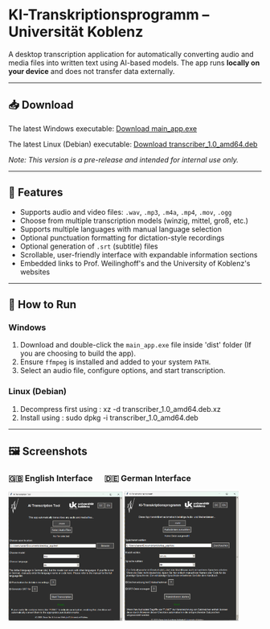 # KI-Transkriptionsprogramm – Universität Koblenz

A desktop transcription application for automatically converting audio and media files into written text using AI-based models.
The app runs **locally on your device** and does not transfer data externally.

---

## 📥 Download
The latest Windows executable: [Download main_app.exe](https://github.com/Andreas-Weilinghoff/whisper_desktop_app/releases/download/v1.1.0/main_app.exe)

The latest Linux (Debian) executable: [Download transcriber_1.0_amd64.deb](https://drive.google.com/file/d/1n9JbqiXPrNrjd5grHntJNDTpKhiHRUdg/view?usp=drive_link)

*Note: This version is a pre-release and intended for internal use only.*

---

## 📂 Features

* Supports audio and video files: `.wav`, `.mp3`, `.m4a`, `.mp4`, `.mov`, `.ogg`
* Choose from multiple transcription models (winzig, mittel, groß, etc.)
* Supports multiple languages with manual language selection
* Optional punctuation formatting for dictation-style recordings
* Optional generation of `.srt` (subtitle) files
* Scrollable, user-friendly interface with expandable information sections
* Embedded links to Prof. Weilinghoff's and the University of Koblenz's websites

---

## 🚀 How to Run

### Windows

1. Download and double-click the `main_app.exe` file inside 'dist' folder (If you are choosing to build the app).
2. Ensure `ffmpeg` is installed and added to your system `PATH`.
3. Select an audio file, configure options, and start transcription.

### Linux (Debian)
1. Decompress first using : xz -d transcriber_1.0_amd64.deb.xz
2. Install using : sudo dpkg -i transcriber_1.0_amd64.deb

---

## 🖼️ Screenshots

<h3>🇬🇧 English Interface &nbsp;&nbsp;&nbsp;&nbsp; 🇩🇪 German Interface</h3>
<p float="left">
  <img src="screenshots/main_interface_en.png" width="45%"/>
  <img src="screenshots/main_interface_de.png" width="45%"/>
</p>


